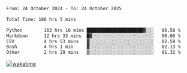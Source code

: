 <!--START_SECTION:waka-->

```txt
From: 24 October 2024 - To: 24 October 2025

Total Time: 186 hrs 5 mins

Python        163 hrs 16 mins █████████████████████▓░░░   86.58 %
Markdown      12 hrs 33 mins  █▓░░░░░░░░░░░░░░░░░░░░░░░   06.66 %
CSV           4 hrs 53 mins   ▓░░░░░░░░░░░░░░░░░░░░░░░░   02.59 %
Bash          4 hrs 1 min     ▓░░░░░░░░░░░░░░░░░░░░░░░░   02.13 %
Other         2 hrs 29 mins   ▒░░░░░░░░░░░░░░░░░░░░░░░░   01.32 %
```

<!--END_SECTION:waka-->
[![wakatime](https://wakatime.com/badge/user/5f89a63a-5294-4958-ad30-2b3455e63f2a.svg)](https://wakatime.com/@5f89a63a-5294-4958-ad30-2b3455e63f2a)
